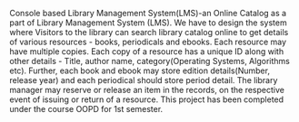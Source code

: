 Console based Library Management System(LMS)-an Online Catalog as a part of Library Management
System (LMS). We have to design the system where Visitors to the library can search library
catalog online to get details of various resources - books, periodicals and ebooks. Each
resource may have multiple copies. Each copy of a resource has a unique ID along with other
details​ - Title, author name, category(Operating Systems, Algorithms etc). Further, each book
and ebook may store edition details(Number, release year) and each periodical should store
period detail.
The library manager may reserve or release an item in the records, on the respective event of
issuing or return of a resource.
This project has been completed under the course OOPD for 1st semester.
